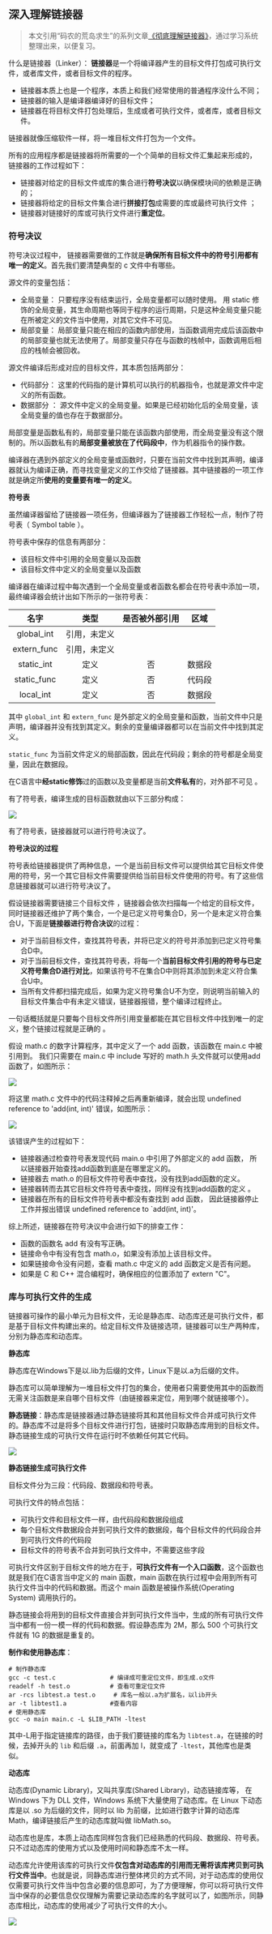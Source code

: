 ## 深入理解链接器

>   本文引用“码农的荒岛求生”的系列文章[《彻底理解链接器》](https://mp.weixin.qq.com/mp/appmsgalbum?__biz=Mzg4OTYzODM4Mw==&action=getalbum&album_id=1923374391426416642&scene=173&from_msgid=2247485637&from_itemidx=1&count=3&nolastread=1#wechat_redirect)，通过学习系统整理出来，以便复习。

什么是链接器（Linker）： **链接器**是一个将编译器产生的目标文件打包成可执行文件，或者库文件，或者目标文件的程序。 

-   链接器本质上也是一个程序，本质上和我们经常使用的普通程序没什么不同；
-   链接器的输入是编译器编译好的目标文件；
-   链接器在将目标文件打包处理后，生成或者可执行文件，或者库，或者目标文件。

链接器就像压缩软件一样，将一堆目标文件打包为一个文件。

所有的应用程序都是链接器将所需要的一个个简单的目标文件汇集起来形成的， 链接器的工作过程如下：

-    链接器对给定的目标文件或库的集合进行**符号决议**以确保模块间的依赖是正确的；
-    链接器将给定的目标文件集合进行**拼接打包**成需要的库或最终可执行文件 ；
-    链接器对链接好的库或可执行文件进行**重定位**。

### 符号决议

符号决议过程中， 链接器需要做的工作就是**确保所有目标文件中的符号引用都有唯一的定义**。首先我们要清楚典型的 c 文件中有哪些。

源文件的变量包括：

-   全局变量： 只要程序没有结束运行，全局变量都可以随时使用。  用 static 修饰的全局变量，其生命周期也等同于程序的运行周期，只是这种全局变量只能在所被定义的文件当中使用，对其它文件不可见。 
-   局部变量： 局部变量只能在相应的函数内部使用，当函数调用完成后该函数中的局部变量也就无法使用了。局部变量只存在与函数的栈帧中，函数调用后相应的栈帧会被回收。

源文件编译后形成对应的目标文件，其本质包括两部分：

-   代码部分： 这里的代码指的是计算机可以执行的机器指令，也就是源文件中定义的所有函数。
-    数据部分 ： 源文件中定义的全局变量。如果是已经初始化后的全局变量，该全局变量的值也存在于数据部分。

局部变量是函数私有的，局部变量只能在该函数内部使用，而全局变量没有这个限制的。所以函数私有的**局部变量被放在了代码段中**，作为机器指令的操作数。 

编译器在遇到外部定义的全局变量或函数时，只要在当前文件中找到其声明，编译器就认为编译正确，而寻找变量定义的工作交给了链接器。其中链接器的一项工作就是确定所**使用的变量要有唯一的定义**。

**符号表**

虽然编译器留给了链接器一项任务，但编译器为了链接器工作轻松一点，制作了符号表（ Symbol table ）。

符号表中保存的信息有两部分：

-   该目标文件中引用的全局变量以及函数
-   该目标文件中定义的全局变量以及函数

 编译器在编译过程中每次遇到一个全局变量或者函数名都会在符号表中添加一项，最终编译器会统计出如下所示的一张符号表： 

|    名字     |     类型     | 是否被外部引用 |  区域  |
| :---------: | :----------: | :------------: | :----: |
| global_int  | 引用，未定义 |                |        |
| extern_func | 引用，未定义 |                |        |
| static_int  |     定义     |       否       | 数据段 |
| static_func |     定义     |       否       | 代码段 |
|  local_int  |     定义     |       否       | 数据段 |

其中 `global_int` 和 `extern_func` 是外部定义的全局变量和函数，当前文件中只是声明，编译器并没有找到其定义。剩余的变量编译器都可以在当前文件中找到其定义。 

`static_func` 为当前文件定义的局部函数，因此在代码段；剩余的符号都是全局变量，因此在数据段。

在C语言中**经static修饰**过的函数以及变量都是当前**文件私有**的，对外部不可见 。

有了符号表，编译生成的目标函数就由以下三部分构成：

![](/note/c_cpp/pics/objectfile.png)

有了符号表，链接器就可以进行符号决议了。 

**符号决议的过程**

符号表给链接器提供了两种信息，一个是当前目标文件可以提供给其它目标文件使用的符号，另一个其它目标文件需要提供给当前目标文件使用的符号。有了这些信息链接器就可以进行符号决议了。 

假设链接器需要链接三个目标文件 ，链接器会依次扫描每一个给定的目标文件，同时链接器还维护了两个集合，一个是已定义符号集合D，另一个是未定义符合集合U，下面是**链接器进行符合决议**的过程： 

-   对于当前目标文件，查找其符号表，并将已定义的符号并添加到已定义符号集合D中。 
-   对于当前目标文件，查找其符号表，将每一个**当前目标文件引用的符号与已定义符号集合D进行对比**，如果该符号不在集合D中则将其添加到未定义符合集合U中。 
-   当所有文件都扫描完成后，如果为定义符号集合U不为空，则说明当前输入的目标文件集合中有未定义错误，链接器报错，整个编译过程终止。 

 一句话概括就是只要每个目标文件所引用变量都能在其它目标文件中找到唯一的定义，整个链接过程就是正确的 。

假设 math.c 的数字计算程序，其中定义了一个 add 函数，该函数在 main.c 中被引用到。 我们只需要在 main.c 中 include 写好的 math.h 头文件就可以使用add函数了，如图所示：

![](/note/c_cpp/pics/reference.png)

将这里 math.c 文件中的代码注释掉之后再重新编译，就会出现 undefined reference to 'add(int, int)' 错误，如图所示： 

![](/note/c_cpp/pics/undefine.png)

该错误产生的过程如下：

-   链接器通过检查符号表发现代码 main.o 中引用了外部定义的 add 函数， 所以链接器开始查找add函数到底是在哪里定义的。
-   链接器去 math.o 的目标文件符号表中查找，没有找到add函数的定义。
-   链接器转而去其它目标文件符号表中查找，同样没有找到add函数的定义 。
-   链接器在所有的目标文件符号表中都没有查找到 add 函数， 因此链接器停止工作并报出错误 undefined reference to `add(int, int)'。

综上所述，链接器在符号决议中会进行如下的排查工作：

-   函数的函数名 add 有没有写正确。
-   链接命令中有没有包含 math.o，如果没有添加上该目标文件。
-   如果链接命令没有问题，查看 math.c 中定义的 add 函数定义是否有问题。 
-   如果是 C 和 C++ 混合编程时，确保相应的位置添加了 extern "C"。 

### 库与可执行文件的生成

链接器可操作的最小单元为目标文件，无论是静态库、动态库还是可执行文件，都是基于目标文件构建出来的。给定目标文件及链接选项，链接器可以生产两种库，分别为静态库和动态库。

**静态库**

静态库在Windows下是以.lib为后缀的文件，Linux下是以.a为后缀的文件。

静态库可以简单理解为一堆目标文件打包的集合，使用者只需要使用其中的函数而无需关注函数是来自哪个目标文件（由链接器来定位，用到哪个就链接哪个）。

**静态链接**：静态库是链接器通过静态链接将其和其他目标文件合并成可执行文件的。静态库不过是将多个目标文件进行打包，链接时只取静态库用到的目标文件。静态链接生成的可执行文件在运行时不依赖任何其它代码。

![](/note/c_cpp/pics/staticlib.png)

**静态链接生成可执行文件**

目标文件分为三段：代码段、数据段和符号表。

可执行文件的特点包括：

-   可执行文件和目标文件一样，由代码段和数据段组成
-   每个目标文件数据段合并到可执行文件的数据段，每个目标文件的代码段合并到可执行文件的代码段
-   目标文件的符号表不合并到可执行文件中，不需要这些字段

可执行文件区别于目标文件的地方在于，**可执行文件有一个入口函数**，这个函数也就是我们在C语言当中定义的 main 函数，main 函数在执行过程中会用到所有可执行文件当中的代码和数据。而这个 main 函数是被操作系统(Operating System) 调用执行的。

静态链接会将用到的目标文件直接合并到可执行文件当中，生成的所有可执行文件当中都有一份一模一样的代码和数据。假设静态库为 2M，那么 500 个可执行文件就有 1G 的数据是重复的。

**制作和使用静态库**：

```shell
# 制作静态库
gcc -c test.c				# 编译成可重定位文件，即生成.o文件
readelf -h test.o			# 查看可重定位文件
ar -rcs libtest.a test.o	 # 库名一般以.a为扩展名，以lib开头
ar -t libtest1.a  			#查看内容
# 使用静态库
gcc -o main main.c -L $LIB_PATH -ltest
```

 其中-L用于指定链接库的路径，由于我们要链接的库名为 `libtest.a`，在链接的时候，去掉开头的 `lib` 和后缀 `.a`，前面再加 l，就变成了 `-ltest`，其他库也是类似。 

**动态库**

动态库(Dynamic Library)，又叫共享库(Shared Library)，动态链接库等， 在 Windows 下为 DLL 文件，Windows 系统下大量使用了动态库。在 Linux 下动态库是以 .so 为后缀的文件，同时以 lib 为前缀，比如进行数字计算的动态库 Math，编译链接后产生的动态库就叫做 libMath.so。

动态库也是库，本质上动态库同样包含我们已经熟悉的代码段、数据段、符号表。只不过动态库的使用方式以及使用时间和静态库不太一样。

动态库允许使用该库的可执行文件**仅包含对动态库的引用而无需将该库拷贝到可执行文件当中**。也就是说，同静态库进行整体拷贝的方式不同，对于动态库的使用仅仅需要可执行文件当中包含必要的信息即可，为了方便理解，你可以将可执行文件当中保存的必要信息仅仅理解为需要记录动态库的名字就可以了，如图所示，同静态库相比，动态库的使用减少了可执行文件的大小。 

![](/note/c_cpp/pics/dynamiclib.png)

